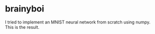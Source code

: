 # brainyboi

I tried to implement an MNIST neural network from scratch using numpy. This is the result.
